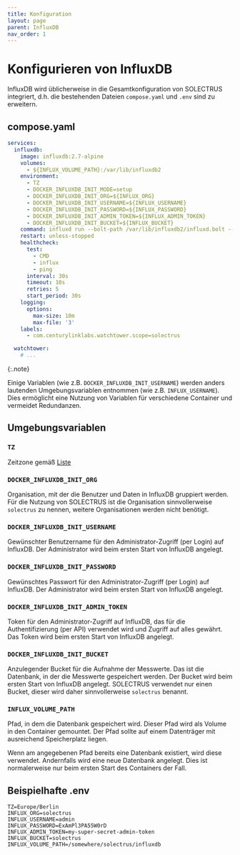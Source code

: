 ```yaml
---
title: Konfiguration
layout: page
parent: InfluxDB
nav_order: 1
---
```


# Konfigurieren von InfluxDB

InfluxDB wird üblicherweise in die Gesamtkonfiguration von SOLECTRUS integriert, d.h. die bestehenden Dateien `compose.yaml` und `.env` sind zu erweitern.

## compose.yaml

```yaml
services:
  influxdb:
    image: influxdb:2.7-alpine
    volumes:
      - ${INFLUX_VOLUME_PATH}:/var/lib/influxdb2
    environment:
      - TZ
      - DOCKER_INFLUXDB_INIT_MODE=setup
      - DOCKER_INFLUXDB_INIT_ORG=${INFLUX_ORG}
      - DOCKER_INFLUXDB_INIT_USERNAME=${INFLUX_USERNAME}
      - DOCKER_INFLUXDB_INIT_PASSWORD=${INFLUX_PASSWORD}
      - DOCKER_INFLUXDB_INIT_ADMIN_TOKEN=${INFLUX_ADMIN_TOKEN}
      - DOCKER_INFLUXDB_INIT_BUCKET=${INFLUX_BUCKET}
    command: influxd run --bolt-path /var/lib/influxdb2/influxd.bolt --engine-path /var/lib/influxdb2/engine --store disk
    restart: unless-stopped
    healthcheck:
      test:
        - CMD
        - influx
        - ping
      interval: 30s
      timeout: 10s
      retries: 5
      start_period: 30s
    logging:
      options:
        max-size: 10m
        max-file: '3'
    labels:
      - com.centurylinklabs.watchtower.scope=solectrus

  watchtower:
    # ...
```

{:.note}

Einige Variablen (wie z.B. `DOCKER_INFLUXDB_INIT_USERNAME`) werden anders lautenden Umgebungsvariablen entnommen (wie z.B. `INFLUX_USERNAME`). Dies ermöglicht eine Nutzung von Variablen für verschiedene Container und vermeidet Redundanzen.

## Umgebungsvariablen

### `TZ`

Zeitzone gemäß [Liste](https://en.wikipedia.org/wiki/List_of_tz_database_time_zones)

### `DOCKER_INFLUXDB_INIT_ORG`

Organisation, mit der die Benutzer und Daten in InfluxDB gruppiert werden. Für die Nutzung von SOLECTRUS ist die Organisation sinnvollerweise `solectrus` zu nennen, weitere Organisationen werden nicht benötigt.

### `DOCKER_INFLUXDB_INIT_USERNAME`

Gewünschter Benutzername für den Administrator-Zugriff (per Login) auf InfluxDB.
Der Administrator wird beim ersten Start von InfluxDB angelegt.

### `DOCKER_INFLUXDB_INIT_PASSWORD`

Gewünschtes Passwort für den Administrator-Zugriff (per Login) auf InfluxDB.
Der Administrator wird beim ersten Start von InfluxDB angelegt.

### `DOCKER_INFLUXDB_INIT_ADMIN_TOKEN`

Token für den Administrator-Zugriff auf InfluxDB, das für die Authentifizierung (per API) verwendet wird und Zugriff auf alles gewährt.
Das Token wird beim ersten Start von InfluxDB angelegt.

### `DOCKER_INFLUXDB_INIT_BUCKET`

Anzulegender Bucket für die Aufnahme der Messwerte. Das ist die Datenbank, in der die Messwerte gespeichert werden. Der Bucket wird beim ersten Start von InfluxDB angelegt. SOLECTRUS verwendet nur einen Bucket, dieser wird daher sinnvollerweise `solectrus` benannt.

### `INFLUX_VOLUME_PATH`

Pfad, in dem die Datenbank gespeichert wird. Dieser Pfad wird als Volume in den Container gemountet. Der Pfad sollte auf einem Datenträger mit ausreichend Speicherplatz liegen.

Wenn am angegebenen Pfad bereits eine Datenbank existiert, wird diese verwendet. Andernfalls wird eine neue Datenbank angelegt. Dies ist normalerweise nur beim ersten Start des Containers der Fall.

## Beispielhafte .env

```properties
TZ=Europe/Berlin
INFLUX_ORG=solectrus
INFLUX_USERNAME=admin
INFLUX_PASSWORD=ExAmPl3PA55W0rD
INFLUX_ADMIN_TOKEN=my-super-secret-admin-token
INFLUX_BUCKET=solectrus
INFLUX_VOLUME_PATH=/somewhere/solectrus/influxdb
```
